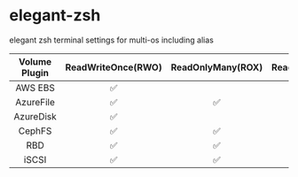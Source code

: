 # elegant-zsh
elegant zsh terminal settings for multi-os including alias 



| Volume Plugin | ReadWriteOnce(RWO) | ReadOnlyMany(ROX) | ReadWriteMany(RWX) |
| :-------------------:|:--------:|:--------:|:--------:|
| AWS EBS | ✅ |  | |
| AzureFile | ✅ | ✅ | ✅ |
| AzureDisk | ✅|||
| CephFS | ✅ | ✅ | ✅|
|RBD| ✅ | ✅ | |
| iSCSI | ✅ |✅| |




